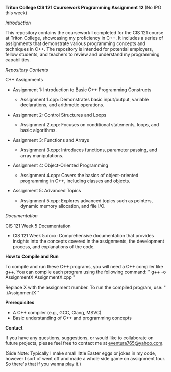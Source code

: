 **Triton College CIS 121 Coursework Programming Assignment 12**
(No IPO this week)

*Introduction*

This repository contains the coursework I completed for the CIS 121 course at Triton College, showcasing my proficiency in C++. It includes a series of assignments that demonstrate various programming concepts and techniques in C++. The repository is intended for potential employers, fellow students, and teachers to review and understand my programming capabilities.

*Repository Contents*

C++ Assignments
- Assignment 1: Introduction to Basic C++ Programming Constructs
  - Assignment 1.cpp: Demonstrates basic input/output, variable declarations, and arithmetic operations.

- Assignment 2: Control Structures and Loops
  - Assignment 2.cpp: Focuses on conditional statements, loops, and basic algorithms.

- Assignment 3: Functions and Arrays
  - Assignment 3.cpp: Introduces functions, parameter passing, and array manipulations.

- Assignment 4: Object-Oriented Programming
  - Assignment 4.cpp: Covers the basics of object-oriented programming in C++, including classes and objects.

- Assignment 5: Advanced Topics
  - Assignment 5.cpp: Explores advanced topics such as pointers, dynamic memory allocation, and file I/O.

*Documentation*

CIS 121 Week 5 Documentation
- CIS 121 Week 5.docx: Comprehensive documentation that provides insights into the concepts covered in the assignments, the development process, and explanations of the code.

**How to Compile and Run**

To compile and run these C++ programs, you will need a C++ compiler like g++. You can compile each program using the following command:
" g++ -o AssignmentX AssignmentX.cpp "

Replace X with the assignment number. To run the compiled program, use:
" ./AssignmentX "

**Prerequisites**

- A C++ compiler (e.g., GCC, Clang, MSVC)
- Basic understanding of C++ and programming concepts

**Contact**

If you have any questions, suggestions, or would like to collaborate on future projects, please feel free to contact me at eventura765@yahoo.com.

(Side Note: Typically I make small little Easter eggs or jokes in my code, however I sort of went off and made a whole side game on assignment four. So there's that if you wanna play it.)

